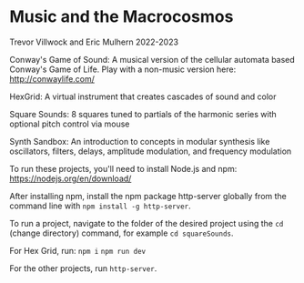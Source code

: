 # Music and the Macrocosmos
Trevor Villwock and Eric Mulhern 2022-2023

Conway's Game of Sound: A musical version of the cellular automata based Conway's Game of Life. Play with a non-music version here: http://conwaylife.com/

HexGrid: A virtual instrument that creates cascades of sound and color

Square Sounds: 8 squares tuned to partials of the harmonic series with optional pitch control via mouse

Synth Sandbox: An introduction to concepts in modular synthesis like oscillators, filters, delays, amplitude modulation, and frequency modulation

To run these projects, you'll need to install Node.js and npm: https://nodejs.org/en/download/

After installing npm, install the npm package http-server globally from the command line with `npm install -g http-server`. 

To run a project, navigate to the folder of the desired project using the `cd` (change directory) command, for example `cd squareSounds`.

For Hex Grid, run:
`npm i`
`npm run dev`

For the other projects, run `http-server`.
